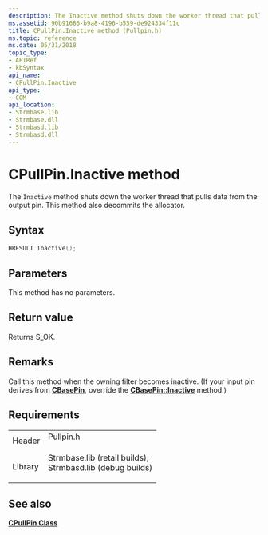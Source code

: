 ```yaml
---
description: The Inactive method shuts down the worker thread that pulls data from the output pin. This method also decommits the allocator.
ms.assetid: 90b91686-b9a8-4196-b559-de924334f11c
title: CPullPin.Inactive method (Pullpin.h)
ms.topic: reference
ms.date: 05/31/2018
topic_type: 
- APIRef
- kbSyntax
api_name: 
- CPullPin.Inactive
api_type: 
- COM
api_location: 
- Strmbase.lib
- Strmbase.dll
- Strmbasd.lib
- Strmbasd.dll
---
```


# CPullPin.Inactive method

The `Inactive` method shuts down the worker thread that pulls data from the output pin. This method also decommits the allocator.

## Syntax


```C++
HRESULT Inactive();
```



## Parameters

This method has no parameters.

## Return value

Returns S\_OK.

## Remarks

Call this method when the owning filter becomes inactive. (If your input pin derives from [**CBasePin**](cbasepin.md), override the [**CBasePin::Inactive**](cbasepin-inactive.md) method.)

## Requirements



|                    |                                                                                                                                                                                            |
|--------------------|--------------------------------------------------------------------------------------------------------------------------------------------------------------------------------------------|
| Header<br/>  | <dl> <dt>Pullpin.h</dt> </dl>                                                                                                       |
| Library<br/> | <dl> <dt>Strmbase.lib (retail builds); </dt> <dt>Strmbasd.lib (debug builds)</dt> </dl> |



## See also

<dl> <dt>

[**CPullPin Class**](cpullpin.md)
</dt> </dl>

 

 




